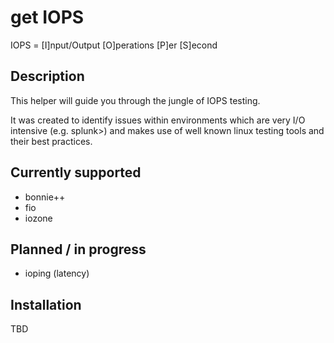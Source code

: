 # get IOPS

IOPS = [I]nput/Output [O]perations [P]er [S]econd

## Description

This helper will guide you through the jungle of IOPS testing. 

It was created to identify issues within environments which are very I/O intensive (e.g. splunk>) and makes use of well known linux testing tools and their best practices.

## Currently supported

- bonnie++
- fio
- iozone

## Planned / in progress

- ioping (latency)

## Installation

TBD
